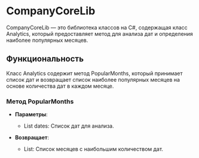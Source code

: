 # CompanyCoreLib
CompanyCoreLib — это библиотека классов на C#, содержащая класс Analytics, который предоставляет метод для анализа дат и определения наиболее популярных месяцев.
## Функциональность

Класс Analytics содержит метод PopularMonths, который принимает список дат и возвращает список наиболее популярных месяцев на основе количества дат в каждом месяце.

### Метод PopularMonths

- **Параметры**: 
  - List<DateTime> dates: Список дат для анализа.
  
- **Возвращает**: 
  - List<DateTime>: Список месяцев с наибольшим количеством дат.
